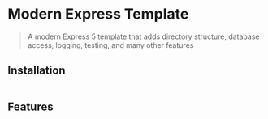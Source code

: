 # Modern Express Template

> A modern Express 5 template that adds directory structure, database access, logging, testing, and many other features

## Installation

```
```

## Features
